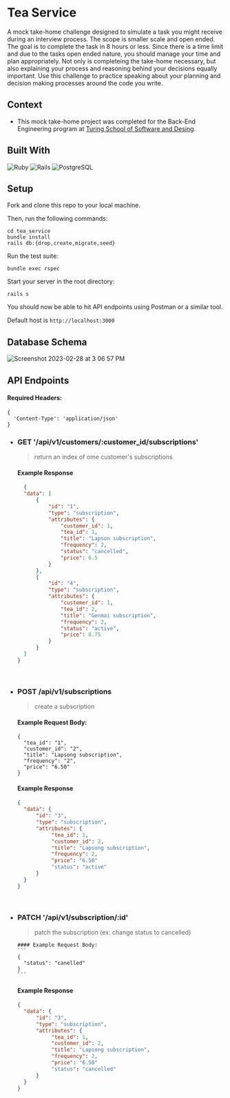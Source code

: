 <h1 alight="center"> Tea Service </h1>
A mock take-home challenge designed to simulate a task you might receive during an interview process. The scope is smaller scale and open ended. The goal is to complete the task in 8 hours or less. Since there is a time limit and due to the tasks open ended nature, you should manage your time and plan appropriately. Not only is completeing the take-home necessary, but also explaining your process and reasoning behind your decisions equally important. Use this challenge to practice speaking about your planning and decision making processes around the code you write. 

## Context
- This mock take-home project was completed for the Back-End Engineering program at [Turing School of Software and Desing](https://turing.edu/). 

## Built With 
![Ruby](https://img.shields.io/badge/Ruby-CC342D?style=for-the-badge&logo=ruby&logoColor=white)
![Rails](https://img.shields.io/badge/Ruby_on_Rails-CC0000?style=for-the-badge&logo=ruby-on-rails&logoColor=white)
![PostgreSQL](https://img.shields.io/badge/PostgreSQL-316192?style=for-the-badge&logo=postgresql&logoColor=white)

## Setup
Fork and clone this repo to your local machine.

Then, run the following commands:
```
cd tea_service
bundle install
rails db:{drop,create,migrate,seed}
```

Run the test suite:
```
bundle exec rspec
```

Start your server in the root directory:
```
rails s
```

You should now be able to hit API endpoints using Postman or a similar tool. 

Default host is `http://localhost:3000`

## Database Schema
![Screenshot 2023-02-28 at 3 06 57 PM](https://user-images.githubusercontent.com/101589894/222743777-3cb8d3ab-f143-4249-b2bd-57ce1f183f85.png)

## API Endpoints

#### Required Headers:
```
{
  'Content-Type': 'application/json'
}
```

- ### GET '/api/v1/customers/:customer_id/subscriptions'
  > return an index of ome customer's subscriptions
  
  #### Example Response
  ```json
    {
    "data": [
        {
            "id": "1",
            "type": "subscription",
            "attributes": {
                "customer_id": 1,
                "tea_id": 1,
                "title": "Lapson subscription",
                "frequency": 2,
                "status": "cancelled",
                "price": 6.5
            }
        },
        {
            "id": "4",
            "type": "subscription",
            "attributes": {
                "customer_id": 1,
                "tea_id": 2,
                "title": "Genmai subscription",
                "frequency": 2,
                "status": "active",
                "price": 8.75
            }
        }
    ]
  }
  ```
  <br>

- ### POST /api/v1/subscriptions
  > create a subscription
  
  #### Example Request Body:
  ```
  {
    "tea_id": "1",
    "customer_id": "2",
    "title": "Lapsong subscription",
    "frequency": "2",
    "price": "6.50"
  }
  ```
  #### Example Response
  ```json
  {
    "data": {
        "id": "3",
        "type": "subscription",
        "attributes": {
             "tea_id": 1,
             "customer_id": 2,
             "title": "Lapsong subscription",
             "frequency": 2,
             "price": "6.50"
             "status": "active"
        }
    }
  }
  ```
  <br>

- ### PATCH '/api/v1/subscription/:id'
    > patch the subscription (ex: change status to cancelled)
    
      #### Example Request Body:
      ```
      {
        "status": "canelled"
      }
      ```

  #### Example Response
  ```json
  {
    "data": {
        "id": "3",
        "type": "subscription",
        "attributes": {
             "tea_id": 1,
             "customer_id": 2,
             "title": "Lapsong subscription",
             "frequency": 2,
             "price": "6.50"
             "status": "cancelled"
        }
    }
  }
  ```
  <br>

